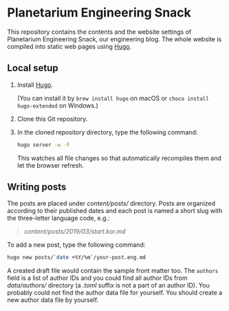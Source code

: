 Planetarium Engineering Snack
=============================

This repository contains the contents and the website settings of
Planetarium Engineering Snack, our engineering blog.  The whole website
is compiled into static web pages using [Hugo].

[Hugo]: https://gohugo.io/


Local setup
-----------

 1. Install [Hugo].

    (You can install it by `brew install hugo` on macOS or
    `choco install hugo-extended` on Windows.)

 2. Clone this Git repository.

 3. In the cloned repository directory, type the following command:

    ~~~~ bash
    hugo server -w -F
    ~~~~

    This watches all file changes so that automatically recompiles them and
    let the browser refresh.


Writing posts
-------------

The posts are placed under *content/posts/* directory.  Posts are organized
according to their published dates and each post is named a short slug with
the three-letter language code, e.g.:

> *content/posts/2019/03/start.kor.md*

To add a new post, type the following command:

~~~~ bash
hugo new posts/`date +%Y/%m`/your-post.eng.md
~~~~

A created draft file would contain the sample front matter too.
The `authors` field is a list of author IDs and you could find all
author IDs from *data/authors/* directory (a *.toml* suffix is not
a part of an author ID).  You probably could not find the author data
file for yourself.  You should create a new author data file by yourself.
